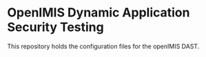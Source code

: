 # OpenIMIS Dynamic Application Security Testing

This repository holds the configuration files for the openIMIS DAST.
